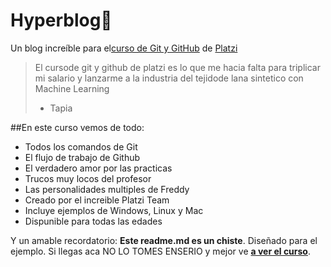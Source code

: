 # Hyperblog💚
Un blog increíble para el[curso de Git y GitHub](https://platzi.com/cursos/git-github/ "curso de git y github") de [Platzi](https://platzi.com/"Platzi")
> El cursode git y github de platzi es lo que me hacia falta para triplicar mi salario y lanzarme a la industria del tejidode lana sintetico con Machine Learning
> - Tapia

##En este curso vemos de todo:
* Todos los comandos de Git
* El flujo de trabajo de Github
* El verdadero amor por las practicas
* Trucos muy locos del profesor
* Las personalidades multiples de Freddy
* Creado por el increible Platzi Team
* Incluye ejemplos de Windows, Linux y Mac
* Dispunible para todas las edades

Y un amable recordatorio: **Este readme.md es un chiste**. Diseñado para el ejemplo. Si llegas aca NO LO TOMES ENSERIO y mejor ve [**a ver el curso**](https://platzi.com/curso/git-github/ "a ver el curso").